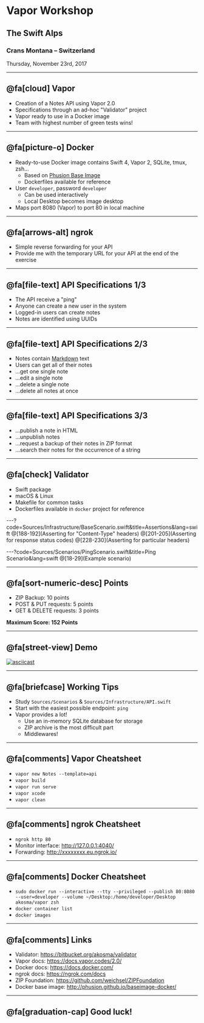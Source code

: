 # Vapor Workshop

## The Swift Alps

### Crans Montana – Switzerland

Thursday, November 23rd, 2017

---

## @fa[cloud] Vapor

- Creation of a Notes API using Vapor 2.0
- Specifications through an ad-hoc "Validator" project
- Vapor ready to use in a Docker image
- Team with highest number of green tests wins!

---

## @fa[picture-o] Docker

- Ready-to-use Docker image contains Swift 4, Vapor 2, SQLite, tmux, zsh…
    - Based on [Phusion Base Image](http://phusion.github.io/baseimage-docker/)
    - Dockerfiles available for reference
- User `developer`, password `developer`
    - Can be used interactively
    - Local Desktop becomes image desktop
- Maps port 8080 (Vapor) to port 80 in local machine

---

## @fa[arrows-alt] ngrok

- Simple reverse forwarding for your API
- Provide me with the temporary URL for your API at the end of the exercise

---

## @fa[file-text] API Specifications 1/3

- The API receive a "ping"
- Anyone can create a new user in the system
- Logged-in users can create notes
- Notes are identified using UUIDs

---

## @fa[file-text] API Specifications 2/3

- Notes contain [Markdown](https://daringfireball.net/projects/markdown/) text
- Users can get all of their notes
- …get one single note
- …edit a single note
- …delete a single note
- …delete all notes at once

---

## @fa[file-text] API Specifications 3/3

- …publish a note in HTML
- …unpublish notes
- …request a backup of their notes in ZIP format
- …search their notes for the occurrence of a string

---

## @fa[check] Validator

- Swift package
- macOS & Linux
- Makefile for common tasks
- Dockerfiles available in `docker` project for reference

---?code=Sources/Infrastructure/BaseScenario.swift&title=Assertions&lang=swift
@[188-192](Asserting for "Content-Type" headers)
@[201-205](Asserting for response status codes)
@[228-230](Asserting for particular headers)

---?code=Sources/Scenarios/PingScenario.swift&title=Ping Scenario&lang=swift
@[18-29](Example scenario)

---

## @fa[sort-numeric-desc] Points

- ZIP Backup: 10 points
- POST & PUT requests: 5 points
- GET & DELETE requests: 3 points

**Maximum Score: 152 Points**

---

## @fa[street-view] Demo
[![asciicast](https://asciinema.org/a/LcGU1ps5JnzEYFXfSZC2YQSJQ.png)](https://asciinema.org/a/LcGU1ps5JnzEYFXfSZC2YQSJQ)

---

## @fa[briefcase] Working Tips

- Study `Sources/Scenarios` & `Sources/Infrastructure/API.swift`
- Start with the easiest possible endpoint: `ping`
- Vapor provides a lot!
    - Use an in-memory SQLite database for storage
    - ZIP archive is the most difficult part
    - Middlewares!

---

## @fa[comments] Vapor Cheatsheet

- `vapor new Notes --template=api`
- `vapor build`
- `vapor run serve`
- `vapor xcode`
- `vapor clean`

---

## @fa[comments] ngrok Cheatsheet

- `ngrok http 80`
- Monitor interface: <http://127.0.0.1:4040/>
- Forwarding: <http://xxxxxxxx.eu.ngrok.io/>

---

## @fa[comments] Docker Cheatsheet

- `sudo docker run --interactive --tty --privileged --publish 80:8080 --user=developer --volume ~/Desktop:/home/developer/Desktop akosma/vapor zsh`
- `docker container list`
- `docker images`

---

## @fa[comments] Links

- Validator: <https://bitbucket.org/akosma/validator>
- Vapor docs: <https://docs.vapor.codes/2.0/>
- Docker docs: <https://docs.docker.com/>
- ngrok docs: <https://ngrok.com/docs>
- ZIP Foundation: <https://github.com/weichsel/ZIPFoundation>
- Docker base image: <http://phusion.github.io/baseimage-docker/>

---

## @fa[graduation-cap] Good luck!

